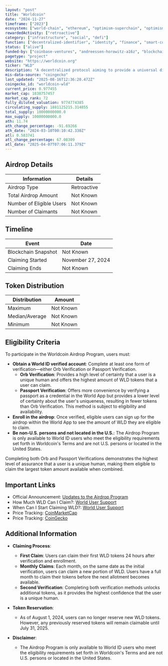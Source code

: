 ```yaml
---
layout: "post"
title: "Worldcoin"
date: "2024-11-27"
timeframe: ["2023"]
ecosystem: ["world-chain", "ethereum", "optimism-superchain", "optimism"]
rewardedActivity: ["retroactive"]
category: ["infrastructure", "social", "defi"]
function: ["decentralized-identifier", "identity", "finance", "smart-contract-platform"]
status: ["alive"]
funded-by: ["coinbase-ventures", "andreessen-horowitz-a16z", "blockchain-capital", "multicoin-capital"]
pagetype: "project"
website: "https://worldcoin.org"
ticker: "WLD"
description: "A decentralized protocol aiming to provide a universal digital identity (World ID) and a global currency (WLD) to promote financial inclusion and verify human uniqueness."
mis-data-source: "coingecko"
last_updated: "2025-08-16T12:36:20.472Z"
coingecko_id: "worldcoin-wld"
current_price: 0.977455
market_cap: 1838757457
market_cap_rank: 72
fully_diluted_valuation: 9774774385
circulating_supply: 1881125215.314855
total_supply: 10000000000.0
max_supply: 10000000000.0
ath: 11.74
ath_change_percentage: -91.69266
ath_date: "2024-03-10T00:10:42.330Z"
atl: 0.583741
atl_change_percentage: 67.08309
atl_date: "2025-04-07T07:06:11.379Z"
---
```


## Airdrop Details

| Information              | Details     |
| ------------------------ | ----------- |
| Airdrop Type             | Retroactive |
| Total Airdrop Amount     | Not Known   |
| Number of Eligible Users | Not Known   |
| Number of Claimants      | Not Known   |

## Timeline

| Event               | Date              |
| ------------------- | ----------------- |
| Blockchain Snapshot | Not Known         |
| Claiming Started    | November 27, 2024 |
| Claiming Ends       | Not Known         |

## Token Distribution

| Distribution   | Amount    |
| -------------- | --------- |
| Maximum        | Not Known |
| Median/Average | Not Known |
| Minimum        | Not Known |

## Eligibility Criteria

To participate in the Worldcoin Airdrop Program, users must:

- **Obtain a World ID verified account**: Complete at least one form of verification—either Orb Verification or Passport Verification.
  - **Orb Verification**: Provides a high level of certainty that a user is a unique human and offers the highest amount of WLD tokens that a user can claim.
  - **Passport Verification**: Offers more convenience by verifying a passport as a credential in the World App but provides a lower level of certainty about the user's uniqueness, resulting in fewer tokens than Orb Verification. This method is subject to eligibility and availability.
- **Enroll in the airdrop**: Once verified, eligible users can sign up for the airdrop within the World App to see the amount of WLD they are eligible to claim.
- **Be non-U.S. persons and not located in the U.S.**: The Airdrop Program is only available to World ID users who meet the eligibility requirements set forth in Worldcoin's Terms and are not U.S. persons or located in the United States.

Completing both Orb and Passport Verifications demonstrates the highest level of assurance that a user is a unique human, making them eligible to claim the largest token amount available when combined.

## Important Links

- Official Announcement: [Updates to the Airdrop Program](https://support.world.org/hc/en-us/articles/30969185598739-Updates-to-the-Airdrop-Program)
- How Much WLD Can I Claim?: [World User Support](https://support.world.org/hc/en-us/articles/22200067310739-How-much-WLD-can-I-claim)
- When Can I Start Claiming WLD?: [World User Support](https://support.world.org/hc/en-us/articles/16075438470547-When-can-I-start-claiming-WLD)
- Price Tracking: [CoinMarketCap](https://coinmarketcap.com/currencies/worldcoin)
- Price Tracking: [CoinGecko](https://www.coingecko.com/en/coins/worldcoin)
## Additional Information

- **Claiming Process**:

  - **First Claim**: Users can claim their first WLD tokens 24 hours after verification and enrollment.
  - **Monthly Claims**: Each month, on the same date as the initial verification, users can claim a new portion of WLD. Users have a full month to claim their tokens before the next allotment becomes available.
  - **Second Verification**: Completing both verification methods unlocks additional tokens, as it provides the highest confidence that the user is a unique human.

- **Token Reservation**:

  - As of August 1, 2024, users can no longer reserve new WLD tokens. However, any previously reserved tokens will remain claimable until July 31, 2025.

- **Disclaimer**:
  - The Airdrop Program is only available to World ID users who meet the eligibility requirements set forth in Worldcoin's Terms and are not U.S. persons or located in the United States.